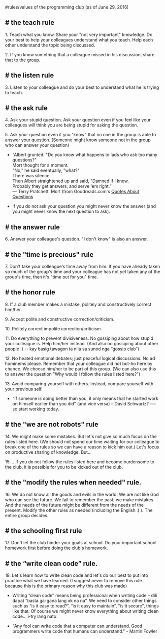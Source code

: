 #rules/values of the programming club (as of June 29, 2016)

## # the teach rule
1\. Teach what you know. Share your "not very important" knowledge. Do your best to help your colleagues understand what you teach. Help each other understand the topic being discussed. 

2\. If you know something that a colleague missed in his discussion, share that to the group. 

## # the listen rule
3\. Listen to your colleague and do your best to understand what he is trying to teach. 

## # the ask rule
4\. Ask your stupid question. Ask your question even if you feel like your colleagues will think you are being stupid for asking the question. 

5\. Ask your question even if you "know" that no one in the group is able to answer your question. (Someone might know someone not in the group who can answer your question) 

 - “Albert grunted. "Do you know what happens to lads who ask too many questions?"<br/>
   Mort thought for a moment.<br/>
   "No," he said eventually, "what?"<br/>
   There was silence.<br/>
   Then Albert straightened up and said, "Damned if I know. <br/>
   Probably they get answers, and serve 'em right.” <br/>
   ― Terry Pratchett, Mort (from Goodreads.com's [Quotes About Questions](http://www.goodreads.com/quotes/tag/questions)
    
 - If you do not ask your question you might never know the answer (and you might never know the next question to ask). 

## # the answer rule
6\. Answer your colleague's question. "I don't know" is also an answer. 

## # the "time is precious" rule
7\. Don't take your colleague's time away from him. If you have already taken so much of the group's time and your colleague has not yet taken any of the group's time, then it's "time out for you" time. 

## # the honor rule
8\. If a club member makes a mistake, politely and constructively correct him/her.
 
9\. Accept polite and constructive correction/criticism. 

10\. Politely correct impolite correction/criticism. 

11\. Do everything to prevent divisiveness. No gossiping about how stupid your colleague is. Help him/her instead. (And also no gossiping about other people :) -- kay basig tawagon ta nila sa sunod nga “gossip club”) 

12\. No heated emotional debates; just peaceful logical discussions. No ad hominems please. Remember that your colleague did not but-ho here by chance. We choose him/her to be part of this group. (We can also use this to answer the question "Why would I follow the rules listed here?") 

13\. Avoid comparing yourself with others. Instead, compare yourself with your previous self.

 - “If someone is doing better than you, it only means that he started work on himself earlier than you did” (and vice versa) – David Schwartz?  --- so start working today.

## # the "we are not robots" rule
14\. We might make some mistakes. But let's not give so much focus on the rules listed here. (We should not spend our time waiting for our colleague to break one of the rules so we can have a reason to kick him out.) Let's focus on productive sharing of knowledge. But... 

15\. ...if you do not follow the rules listed here and become burdensome to the club, it is possible for you to be kicked out of the club.

## # the "modify the rules when needed" rule.
16\. We do not know all the goods and evils in the world. We are not like God who can see the future. We fail to remember the past; we make mistakes. And the needs of the future might be different from the needs of the present. Modify the other rules as needed (including the English :) ). The entire group decides. 

## # the schooling first rule
17\. Don't let the club hinder your goals at school. Do your important school homework first before doing the club's homework. 

## # the “write clean code” rule.

18\. Let's learn how to write clean code and let's do our best to put into practice what we have learned. (I suggest never to remove this rule because this is the primary reason why this club was made) 

 - Writing “clean code” means being professional when writing code – dili dapat “basta ga-gana lang ok na na”. We need to consider other things such as “is it easy to read?”, “is it easy to maintain”, "is it secure", things like that. Of course we might never know everything about writing clean code… i-try lang nato.
	 
 - "Any fool can write code that a computer can understand. Good programmers write code that humans can understand." - Martin Fowler
